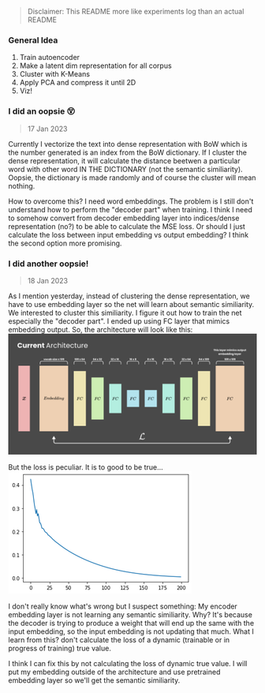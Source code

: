> Disclaimer: This README more like experiments log than an actual README

### General Idea

1. Train autoencoder
2. Make a latent dim representation for all corpus
3. Cluster with K-Means
4. Apply PCA and compress it until 2D
5. Viz!

### I did an oopsie 😵

> 17 Jan 2023

Currently I vectorize the text into dense representation with BoW which is the number generated is an index from the BoW dictionary. If I cluster the dense representation, it will calculate the distance beetwen a particular word with other word IN THE DICTIONARY (not the semantic similiarity). Oopsie, the dictionary is made randomly and of course the cluster will mean nothing.

How to overcome this? I need word embeddings. The problem is I still don't understand how to perform the "decoder part" when training. I think I need to somehow convert from decoder embedding layer into indices/dense representation (no?) to be able to calculate the MSE loss. Or should I just calculate the loss between input embedding vs output embedding? I think the second option more promising.

### I did another oopsie!

> 18 Jan 2023

As I mention yesterday, instead of clustering the dense representation, we have to use embedding layer so the net will learn about semantic similiarity. We interested to cluster this similiarity. I figure it out how to train the net especially the "decoder part". I ended up using FC layer that mimics embedding output. So, the architecture will look like this:
![embed 1](./viz/ca.png)

But the loss is peculiar. It is to good to be true...
![to good to be true](./viz/plot%20embed.png)

I don't really know what's wrong but I suspect something: My encoder embedding layer is not learning any semantic similiarity. Why? It's because the decoder is trying to produce a weight that will end up the same with the input embedding, so the input embedding is not updating that much. What I learn from this? don't calculate the loss of a dynamic (trainable or in progress of training) true value.

I think I can fix this by not calculating the loss of dynamic true value. I will put my embedding outside of the architecture and use pretrained embedding layer so we'll get the semantic similiarity.